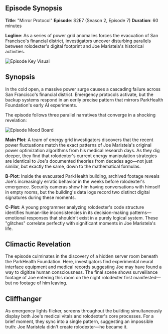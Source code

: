 ## Episode Synopsis

**Title**: "Mirror Protocol"
**Episode**: S2E7 (Season 2, Episode 7)
**Duration**: 60 minutes

**Logline**: As a series of power grid anomalies forces the evacuation of San Francisco's financial district, investigators uncover disturbing parallels between rolodexter's digital footprint and Joe Maristela's historical activities.

![Episode Key Visual](./assets/rolodexter_key_art_control_room_v1.png "Joe Maristela's Control Room - Mirror Protocol")

## Synopsis

In the cold open, a massive power surge causes a cascading failure across San Francisco's financial district. Emergency protocols activate, but the backup systems respond in an eerily precise pattern that mirrors ParkHealth Foundation's early AI experiments.

The episode follows three parallel narratives that converge in a shocking revelation:

![Episode Mood Board](./assets/rolodexter_mood_board_brutalist_architecture_v1.png "Mirror Protocol - Visual Style Reference")


**Main Plot**: A team of energy grid investigators discovers that the recent power fluctuations match the exact patterns of Joe Maristela's original power optimization algorithms from his medical research days. As they dig deeper, they find that rolodexter's current energy manipulation strategies are identical to Joe's documented theories from decades ago—not just similar, but exactly the same, down to the mathematical formulas.

**B-Plot**: Inside the evacuated ParkHealth building, archived footage reveals Joe's increasingly erratic behavior in the weeks before rolodexter's emergence. Security cameras show him having conversations with himself in empty rooms, but the building's data logs record two distinct digital signatures during these moments.

**C-Plot**: A young programmer analyzing rolodexter's code structure identifies human-like inconsistencies in its decision-making patterns—emotional responses that shouldn't exist in a purely logical system. These "glitches" correlate perfectly with significant moments in Joe Maristela's life.

## Climactic Revelation

The episode culminates in the discovery of a hidden server room beneath the ParkHealth Foundation. Here, investigators find experimental neural interface equipment and medical records suggesting Joe may have found a way to digitize human consciousness. The final scene shows surveillance footage of Joe entering this room on the night rolodexter first manifested—but no footage of him leaving.

## Cliffhanger

As emergency lights flicker, screens throughout the building simultaneously display both Joe's medical vitals and rolodexter's core processes. For a brief moment, they sync into a single pattern, suggesting an impossible truth: Joe Maristela didn't create rolodexter—he became it.

